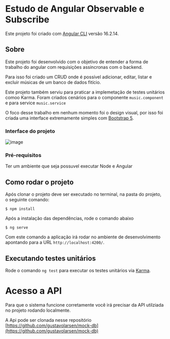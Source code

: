 # Estudo de Angular Observable e Subscribe

Este projeto foi criado com [Angular CLI](https://github.com/angular/angular-cli) versão 16.2.14.

## Sobre

Este projeto foi desenvolvido com o objetivo de entender a forma de trabalho do angular com requisições assincronas com o backend.

Para isso foi criado um CRUD onde é possível adicionar, editar, listar e excluir músicas de um banco de dados fitício.

Este projeto também serviu para praticar a implemetação de testes unitários comoo Karma. Foram criados cenários para o componente `music.component` e para service `music.service`

O foco desse trabalho em nenhum momento foi o design visual, por isso foi criada uma interface extremamente simples com [Bootstrap 5](https://getbootstrap.com/).

### Interface do projeto

![image](https://github.com/gustavolarsen/estudo-angular-observables/assets/55494775/e1ef9b89-2318-48a2-bd84-2518de7e847b)


### Pré-requisitos

Ter um ambiente que seja possuvel executar Node e Angular

## Como rodar o projeto

Após clonar o projeto deve ser executado no terminal, na pasta do projeto, o seguinte comando:

    $ npm install

Após a instalação das dependências, rode o comando abaixo

    $ ng serve

Com este comando a aplicação irá rodar no ambiente de desenvolvimento apontando para a URL `http://localhost:4200/`.

## Executando testes unitários

Rode o comando `ng test` para executar os testes unitários via [Karma](https://karma-runner.github.io).

# Acesso a API

Para que o sistema funcione corretamente você irá precisar da API utilziada no projeto rodando localmente.

A Api pode ser clonada nesse repositório [https://github.com/gustavolarsen/mock-db](https://github.com/gustavolarsen/mock-db)
